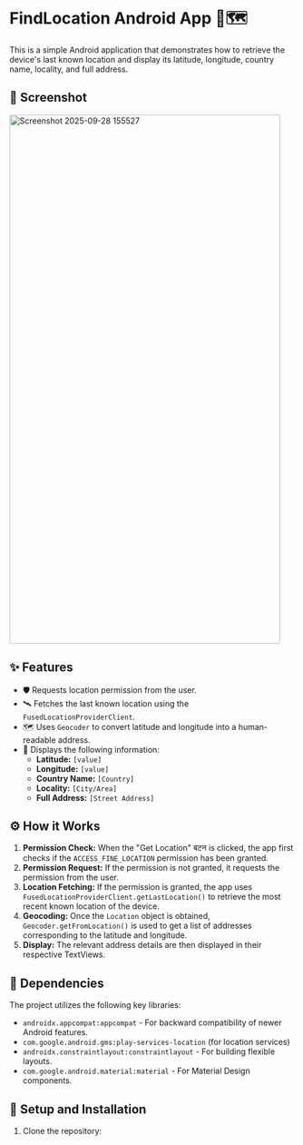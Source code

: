 # FindLocation Android App 📍🗺️

This is a simple Android application that demonstrates how to retrieve the device's last known location and display its latitude, longitude, country name, locality, and full address.

## 📸 Screenshot

<img width="477" height="932" alt="Screenshot 2025-09-28 155527" src="https://github.com/user-attachments/assets/eaa2e673-7351-408e-98f1-0aa26fb2183b" />

## ✨ Features

*   🛡️ Requests location permission from the user.
*   🛰️ Fetches the last known location using the `FusedLocationProviderClient`.
*   🗺️ Uses `Geocoder` to convert latitude and longitude into a human-readable address.
*   📱 Displays the following information:
    *   **Latitude:** `[value]`
    *   **Longitude:** `[value]`
    *   **Country Name:** `[Country]`
    *   **Locality:** `[City/Area]`
    *   **Full Address:** `[Street Address]`

## ⚙️ How it Works

1.  **Permission Check:** When the "Get Location"  बटन is clicked, the app first checks if the `ACCESS_FINE_LOCATION` permission has been granted.
2.  **Permission Request:** If the permission is not granted, it requests the permission from the user.
3.  **Location Fetching:** If the permission is granted, the app uses `FusedLocationProviderClient.getLastLocation()` to retrieve the most recent known location of the device.
4.  **Geocoding:** Once the `Location` object is obtained, `Geocoder.getFromLocation()` is used to get a list of addresses corresponding to the latitude and longitude.
5.  **Display:** The relevant address details are then displayed in their respective TextViews.

## 🧱 Dependencies

The project utilizes the following key libraries:

*   `androidx.appcompat:appcompat` - For backward compatibility of newer Android features.
*   `com.google.android.gms:play-services-location` (for location services)
*   `androidx.constraintlayout:constraintlayout` - For building flexible layouts.
*   `com.google.android.material:material` - For Material Design components.

## 🚀 Setup and Installation

1.  Clone the repository:
    
